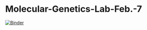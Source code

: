 # Molecular-Genetics-Lab-Feb.-7

[![Binder](https://mybinder.org/badge_logo.svg)](https://mybinder.org/v2/gh/g-turner/Molecular-Genetics-Lab-Feb.-7/HEAD)
